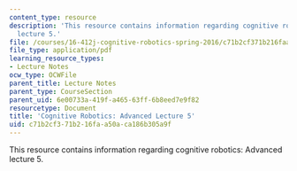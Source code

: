 ```yaml
---
content_type: resource
description: 'This resource contains information regarding cognitive robotics: Advanced
  lecture 5.'
file: /courses/16-412j-cognitive-robotics-spring-2016/c71b2cf371b216faa50aca186b305a9f_MIT16_412JS16_L18.pdf
file_type: application/pdf
learning_resource_types:
- Lecture Notes
ocw_type: OCWFile
parent_title: Lecture Notes
parent_type: CourseSection
parent_uid: 6e00733a-419f-a465-63ff-6b8eed7e9f82
resourcetype: Document
title: 'Cognitive Robotics: Advanced Lecture 5'
uid: c71b2cf3-71b2-16fa-a50a-ca186b305a9f
---
```

This resource contains information regarding cognitive robotics: Advanced lecture 5.

